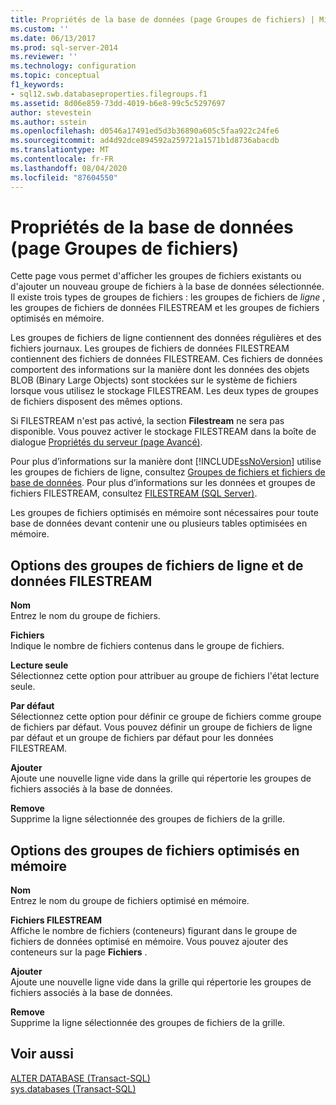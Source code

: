 ```yaml
---
title: Propriétés de la base de données (page Groupes de fichiers) | Microsoft Docs
ms.custom: ''
ms.date: 06/13/2017
ms.prod: sql-server-2014
ms.reviewer: ''
ms.technology: configuration
ms.topic: conceptual
f1_keywords:
- sql12.swb.databaseproperties.filegroups.f1
ms.assetid: 8d06e859-73dd-4019-b6e8-99c5c5297697
author: stevestein
ms.author: sstein
ms.openlocfilehash: d0546a17491ed5d3b36890a605c5faa922c24fe6
ms.sourcegitcommit: ad4d92dce894592a259721a1571b1d8736abacdb
ms.translationtype: MT
ms.contentlocale: fr-FR
ms.lasthandoff: 08/04/2020
ms.locfileid: "87604550"
---
```

# <a name="database-properties-filegroups-page"></a>Propriétés de la base de données (page Groupes de fichiers)
  Cette page vous permet d'afficher les groupes de fichiers existants ou d'ajouter un nouveau groupe de fichiers à la base de données sélectionnée. Il existe trois types de groupes de fichiers : les groupes de fichiers de *ligne* , les groupes de fichiers de données FILESTREAM et les groupes de fichiers optimisés en mémoire.  
  
 Les groupes de fichiers de ligne contiennent des données régulières et des fichiers journaux. Les groupes de fichiers de données FILESTREAM contiennent des fichiers de données FILESTREAM. Ces fichiers de données comportent des informations sur la manière dont les données des objets BLOB (Binary Large Objects) sont stockées sur le système de fichiers lorsque vous utilisez le stockage FILESTREAM. Les deux types de groupes de fichiers disposent des mêmes options.  
  
 Si FILESTREAM n'est pas activé, la section **Filestream** ne sera pas disponible. Vous pouvez activer le stockage FILESTREAM dans la boîte de dialogue [Propriétés du serveur (page Avancé)](../../database-engine/configure-windows/server-properties-advanced-page.md).  
  
 Pour plus d’informations sur la manière dont [!INCLUDE[ssNoVersion](../../includes/ssnoversion-md.md)] utilise les groupes de fichiers de ligne, consultez [Groupes de fichiers et fichiers de base de données](database-files-and-filegroups.md). Pour plus d’informations sur les données et groupes de fichiers FILESTREAM, consultez [FILESTREAM &#40;SQL Server&#41;](../blob/filestream-sql-server.md).  
  
 Les groupes de fichiers optimisés en mémoire sont nécessaires pour toute base de données devant contenir une ou plusieurs tables optimisées en mémoire.  
  
## <a name="row-and-filestream-data-filegroup-options"></a>Options des groupes de fichiers de ligne et de données FILESTREAM  
 **Nom**  
 Entrez le nom du groupe de fichiers.  
  
 **Fichiers**  
 Indique le nombre de fichiers contenus dans le groupe de fichiers.  
  
 **Lecture seule**  
 Sélectionnez cette option pour attribuer au groupe de fichiers l'état lecture seule.  
  
 **Par défaut**  
 Sélectionnez cette option pour définir ce groupe de fichiers comme groupe de fichiers par défaut. Vous pouvez définir un groupe de fichiers de ligne par défaut et un groupe de fichiers par défaut pour les données FILESTREAM.  
  
 **Ajouter**  
 Ajoute une nouvelle ligne vide dans la grille qui répertorie les groupes de fichiers associés à la base de données.  
  
 **Remove**  
 Supprime la ligne sélectionnée des groupes de fichiers de la grille.  
  
## <a name="memory-optimized-data-filegroup-options"></a>Options des groupes de fichiers optimisés en mémoire  
 **Nom**  
 Entrez le nom du groupe de fichiers optimisé en mémoire.  
  
 **Fichiers FILESTREAM**  
 Affiche le nombre de fichiers (conteneurs) figurant dans le groupe de fichiers de données optimisé en mémoire. Vous pouvez ajouter des conteneurs sur la page **Fichiers** .  
  
 **Ajouter**  
 Ajoute une nouvelle ligne vide dans la grille qui répertorie les groupes de fichiers associés à la base de données.  
  
 **Remove**  
 Supprime la ligne sélectionnée des groupes de fichiers de la grille.  
  
## <a name="see-also"></a>Voir aussi  
 [ALTER DATABASE &#40;Transact-SQL&#41;](/sql/t-sql/statements/alter-database-transact-sql)   
 [sys.databases &#40;Transact-SQL&#41;](/sql/relational-databases/system-catalog-views/sys-databases-transact-sql)  
  
  
